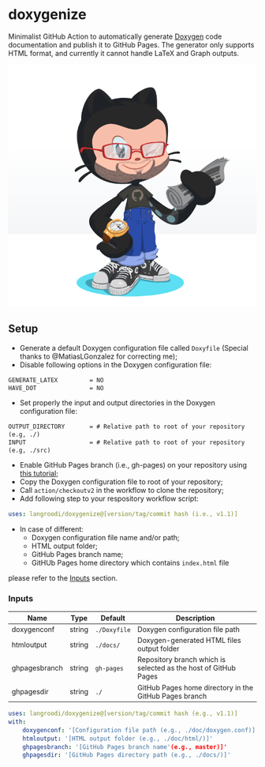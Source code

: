 # doxygenize
Minimalist GitHub Action to automatically generate [Doxygen](http://doxygen.nl) code documentation and publish it to GitHub Pages. The generator only supports HTML format, and currently it cannot handle LaTeX and Graph outputs.

![Doxygenize Octocat](./image/doxygenize-octocat.png)

## Setup
- Generate a default Doxygen configuration file called `Doxyfile` (Special thanks to @MatiasLGonzalez for correcting me);
- Disable following options in the Doxygen configuration file:
```
GENERATE_LATEX         = NO
HAVE_DOT               = NO
```
- Set properly the input and output directories in the Doxygen configuration file:
```
OUTPUT_DIRECTORY       = # Relative path to root of your repository (e.g, ./)
INPUT                  = # Relative path to root of your repository (e.g, ./src)
```
- Enable GitHub Pages branch (i.e., gh-pages) on your repository using [this tutorial](https://docs.github.com/en/pages/getting-started-with-github-pages/creating-a-github-pages-site);
- Copy the Doxygen configuration file to root of your repository;
- Call `action/checkoutv2` in the workflow to clone the repository;
- Add following step to your respository workflow script:
```yaml
uses: langroodi/doxygenize@[version/tag/commit hash (i.e., v1.1)]
```
- In case of different:
  - Doxygen configuration file name and/or path;
  - HTML output folder;
  - GitHub Pages branch name;
  - GitHUb Pages home directory which contains `index.html` file
  
 please refer to the [Inputs](#inputs) section.

### Inputs

| Name | Type | Default | Description |
| ---- | ---- | ------- | ----------- |
| doxygenconf | string | `./Doxyfile` | Doxygen configuration file path |
| htmloutput | string | `./docs/` | Doxygen-generated HTML files output folder |
| ghpagesbranch | string | `gh-pages` | Repository branch which is selected as the host of GitHub Pages  |
| ghpagesdir | string | `./` | GitHub Pages home directory in the GitHub Pages branch |

```yaml
uses: langroodi/doxygenize@[version/tag/commit hash (e.g., v1.1)]
with:
    doxygenconf: '[Configuration file path (e.g., ./doc/doxygen.conf)]'
    htmloutput: '[HTML output folder (e.g., ./doc/html/)]'
    ghpagesbranch: '[GitHub Pages branch name'(e.g., master)]'
    ghpagesdir: '[GitHub Pages directory path (e.g., ./docs/)]'
```
